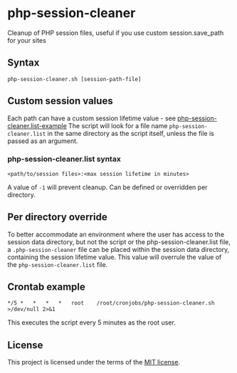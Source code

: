 # php-session-cleaner
Cleanup of PHP session files, useful if you use custom session.save_path for your sites

## Syntax
```
php-session-cleaner.sh [session-path-file]
```

## Custom session values
Each path can have a custom session lifetime value - see [php-session-cleaner.list-example](./php-session-cleaner.list-example)
The script will look for a file name `php-session-cleaner.list` in the same directory as the script itself, unless the file is passed as an argument.

### php-session-cleaner.list syntax
```
<path/to/session files>:<max session lifetime in minutes>
```

A value of `-1` will prevent cleanup. Can be defined or overridden per directory.

## Per directory override
To better accommodate an environment where the user has access to the session data directory, but not the script or the php-session-cleaner.list file, a `.php-session-cleaner` file can be placed within the session data directory, containing the session lifetime value. This value will overrule the value of the `php-session-cleaner.list` file.

## Crontab example
```
*/5	*	*	*	*	root	/root/cronjobs/php-session-cleaner.sh >/dev/null 2>&1
```

This executes the script every 5 minutes as the root user.

## License
This project is licensed under the terms of the [MIT license](./LICENSE.txt).
